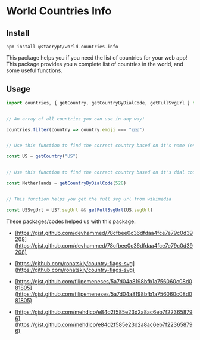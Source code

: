# World Countries Info

## Install

```shell
npm install @stacrypt/world-countries-info
```

This package helps you if you need the list of countries for your web app! This package provides you a complete list of countries in the world, and some useful functions.

## Usage
```typescript
import countries, { getCountry, getCountryByDialCode, getFullSvgUrl } from 'world-countries-info'


// An array of all countries you can use in any way!

countries.filter(country => country.emoji === "🇺🇸")


// Use this function to find the correct country based on it's name (english, and persian) or code (alpha2, alpha3, numeric) or even it's emoji!

const US = getCountry("US")


// Use this function to find the correct country based on it's dial code

const Netherlands = getCountryByDialCode(528)


// This function helps you get the full svg url from wikimedia

const USSvgUrl = US?.svgUrl && getFullSvgUrl(US.svgUrl)

```

These packages/codes helped us with this package:
* [https://gist.github.com/devhammed/78cfbee0c36dfdaa4fce7e79c0d39208](https://gist.github.com/devhammed/78cfbee0c36dfdaa4fce7e79c0d39208)

* [https://github.com/ronatskiy/country-flags-svg](https://github.com/ronatskiy/country-flags-svg)

* [https://gist.github.com/filipemeneses/5a7d04a8198bfb1a756060c08d081805](https://gist.github.com/filipemeneses/5a7d04a8198bfb1a756060c08d081805)

* [https://gist.github.com/mehdico/e84d2f585e23d2a8ac6eb7f223658796](https://gist.github.com/mehdico/e84d2f585e23d2a8ac6eb7f223658796)
